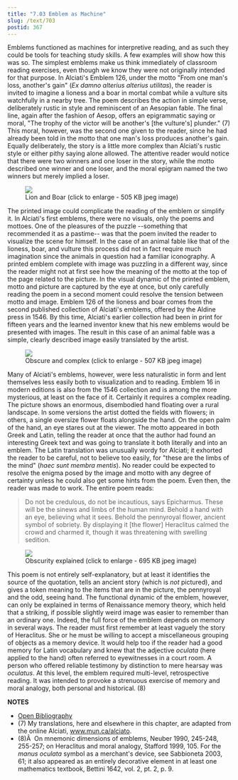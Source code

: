 ```yaml
---
title: "7.03 Emblem as Machine"
slug: /text/703
postid: 367
---
```

Emblems functioned as machines for interpretive reading, and as such they could be tools for teaching study skills. A few examples will show how this was so. The simplest emblems make us think immediately of classroom reading exercises, even though we know they were not originally intended for that purpose. In Alciati's Emblem 126, under the motto "From one man's loss, another's gain" (*Ex damno alterius alterius utilitas*), the reader is invited to imagine a lioness and a boar in mortal combat while a vulture sits watchfully in a nearby tree. The poem describes the action in simple verse, deliberately rustic in style and reminiscent of an Aesopian fable. The final line, again after the fashion of Aesop, offers an epigrammatic saying or moral, "The trophy of the victor will be another's [the vulture's] plunder." (7) This moral, however, was the second one given to the reader, since he had already been told in the motto that one man's loss produces another's gain. Equally deliberately, the story is a little more complex than Alciati's rustic style or either pithy saying alone allowed. The attentive reader would notice that there were two winners and one loser in the story, while the motto described one winner and one loser, and the moral epigram named the two winners but merely implied a loser.
<p style="text-align: center;"></p>


<figure class="mkdn-figure">
    <div onClick="createLightbox('/images_full//7.00_Chapter_Seven/HFS_028.01.jpg')" data="/images_full/0.00_Introduction/Wing-ZP-535.D175Negrotitle.jpg" class="mkdn-image-link" id="lbimage">
    <img class="mkdn-image" src="/images_full//7.00_Chapter_Seven/HFS_028.01.jpg" />
    <figcaption class="mkdn-figcaption">Lion and Boar (click to enlarge - 505 KB jpeg image)</figcaption>
    </div>
</figure>

The printed image could complicate the reading of the emblem or simplify it. In Alciati's first emblems, there were no visuals, only the poems and mottoes. One of the pleasures of the puzzle --something that recommended it as a pastime-- was that the poem invited the reader to visualize the scene for himself. In the case of an animal fable like that of the lioness, boar, and vulture this process did not in fact require much imagination since the animals in question had a familiar iconography. A printed emblem complete with image was puzzling in a different way, since the reader might not at first see how the meaning of the motto at the top of the page related to the picture. In the visual dynamic of the printed emblem, motto and picture are captured by the eye at once, but only carefully reading the poem in a second moment could resolve the tension between motto and image. Emblem 126 of the lioness and boar comes from the second published collection of Alciati's emblems, offered by the Aldine press in 1546. By this time, Alciati's earlier collection had been in print for fifteen years and the learned inventor knew that his new emblems would be presented with images. The result in this case of an animal fable was a simple, clearly described image easily translated by the artist.
<p style="text-align: center;"></p>


<figure class="mkdn-figure">
    <div onClick="createLightbox('/images_full//7.00_Chapter_Seven/HFS_028.02.jpg')" data="/images_full/0.00_Introduction/Wing-ZP-535.D175Negrotitle.jpg" class="mkdn-image-link" id="lbimage">
    <img class="mkdn-image" src="/images_full//7.00_Chapter_Seven/HFS_028.02.jpg" />
    <figcaption class="mkdn-figcaption">Obscure and complex (click to enlarge - 507 KB jpeg image)</figcaption>
    </div>
</figure>

Many of Alciati's emblems, however, were less naturalistic in form and lent themselves less easily both to visualization and to reading. Emblem 16 in modern editions is also from the 1546 collection and is among the more mysterious, at least on the face of it. Certainly it requires a complex reading. The picture shows an enormous, disembodied hand floating over a rural landscape. In some versions the artist dotted the fields with flowers; in others, a single oversize flower floats alongside the hand. On the open palm of the hand, an eye stares out at the viewer. The motto appeared in both Greek and Latin, telling the reader at once that the author had found an interesting Greek text and was going to translate it both literally and into an emblem. The Latin translation was unusually wordy for Alciati; it exhorted the reader to be careful, not to believe too easily, for "these are the limbs of the mind" (*haec sunt membra mentis*). No reader could be expected to resolve the enigma posed by the image and motto with any degree of certainty unless he could also get some hints from the poem. Even then, the reader was made to work. The entire poem reads:

> Do not be credulous, do not be incautious, says Epicharmus. These will be the sinews and limbs of the human mind. Behold a hand with an eye, believing what it sees. Behold the pennyroyal flower, ancient symbol of sobriety. By displaying it [the flower] Heraclitus calmed the crowd and charmed it, though it was threatening with swelling sedition.

<p style="text-align: center;"></p>


<figure class="mkdn-figure">
    <div onClick="createLightbox('/images_full//7.00_Chapter_Seven/HFS_027.02.jpg')" data="/images_full/0.00_Introduction/Wing-ZP-535.D175Negrotitle.jpg" class="mkdn-image-link" id="lbimage">
    <img class="mkdn-image" src="/images_full//7.00_Chapter_Seven/HFS_027.02.jpg" />
    <figcaption class="mkdn-figcaption">Obscurity explained (click to enlarge - 695 KB jpeg image)</figcaption>
    </div>
</figure>

This poem is not entirely self-explanatory, but at least it identifies the source of the quotation, tells an ancient story (which is *not* pictured), and gives a token meaning to the items that are in the picture, the pennyroyal and the odd, seeing hand. The functional dynamic of the emblem, however, can only be explained in terms of Renaissance memory theory, which held that a striking, if possible slightly weird image was easier to remember than an ordinary one. Indeed, the full force of the emblem depends on memory in several ways. The reader must first remember at least vaguely the story of Heraclitus. She or he must be willing to accept a miscellaneous grouping of objects as a memory device. It would help too if the reader had a good memory for Latin vocabulary and knew that the adjective *oculata* (here applied to the hand) often referred to eyewitnesses in a court room. A person who offered reliable testimony by distinction to mere hearsay was *oculatus*. At this level, the emblem required multi-level, retrospective reading. It was intended to provoke a strenuous exercise of memory and moral analogy, both personal and historical. (8)

**NOTES**
* [Open Bibliography](/bibliography.pdf)
* (7) My translations, here and elsewhere in this chapter, are adapted from the online Alciati, www.mun.ca/alciato.
* (8)Â  On mnemonic dimensions of emblems, Neuber 1990, 245-248, 255-257; on Heraclitus and moral analogy, Stafford 1999, 105. For the *manus oculata* symbol as a merchant's device, see Sabbioneta 2003, 61; it also appeared as an entirely decorative element in at least one mathematics textbook, Bettini 1642, vol. 2, pt. 2, p. 9.
